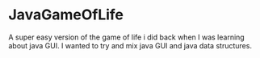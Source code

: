# JavaGameOfLife
A super easy version of the game of life i did back when I was learning about java GUI. I wanted to try and mix java GUI and java data structures.

